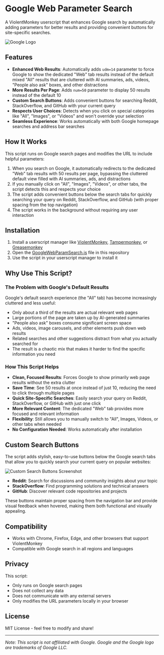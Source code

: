 # Google Web Parameter Search

A ViolentMonkey userscript that enhances Google search by automatically adding parameters for better results and providing convenient buttons for site-specific searches.

![Google Logo](https://www.google.com/images/branding/googlelogo/1x/googlelogo_color_272x92dp.png)

## Features

- **Enhanced Web Results**: Automatically adds `udm=14` parameter to force Google to show the dedicated "Web" tab results instead of the default mixed "All" results that are cluttered with AI summaries, ads, videos, "People also ask" boxes, and other distractions
- **More Results Per Page**: Adds `num=50` parameter to display 50 results instead of the default 10
- **Custom Search Buttons**: Adds convenient buttons for searching Reddit, StackOverflow, and GitHub with your current query
- **Respects User Choices**: Detects when you click on special categories like "All", "Images", or "Videos" and won't override your selection
- **Seamless Experience**: Works automatically with both Google homepage searches and address bar searches

## How It Works

This script runs on Google search pages and modifies the URL to include helpful parameters:

1. When you search on Google, it automatically redirects to the dedicated "Web" tab results with 50 results per page, bypassing the cluttered default view filled with AI summaries, ads, and distractions
2. If you manually click on "All", "Images", "Videos", or other tabs, the script detects this and respects your choice
3. The script adds convenient buttons below the search tabs for quickly searching your query on Reddit, StackOverflow, and GitHub (with proper spacing from the top navigation)
4. The script works in the background without requiring any user interaction

## Installation

1. Install a userscript manager like [ViolentMonkey](https://violentmonkey.github.io/), [Tampermonkey](https://www.tampermonkey.net/), or [Greasemonkey](https://addons.mozilla.org/en-US/firefox/addon/greasemonkey/)
2. Open the [GoogleWebParamSearch.js](GoogleWebParamSearch.js) file in this repository
3. Use the script in your userscript manager to install it

## Why Use This Script?

### The Problem with Google's Default Results

Google's default search experience (the "All" tab) has become increasingly cluttered and less useful:

- Only about a third of the results are actual relevant web pages
- Large portions of the page are taken up by AI-generated summaries
- "People also ask" boxes consume significant screen space
- Ads, videos, image carousels, and other elements push down web results
- Related searches and other suggestions distract from what you actually searched for
- The result is a chaotic mix that makes it harder to find the specific information you need

### How This Script Helps

- **Clean, Focused Results**: Forces Google to show primarily web page results without the extra clutter
- **Save Time**: See 50 results at once instead of just 10, reducing the need to click through multiple pages
- **Quick Site-Specific Searches**: Easily search your query on Reddit, StackOverflow, or GitHub with just one click
- **More Relevant Content**: The dedicated "Web" tab provides more focused and relevant information
- **Flexibility**: Still allows you to manually switch to "All", Images, Videos, or other tabs when needed
- **No Configuration Needed**: Works automatically after installation

## Custom Search Buttons

The script adds stylish, easy-to-use buttons below the Google search tabs that allow you to quickly search your current query on popular websites:

![Custom Search Buttons Screenshot](https://i.imgur.com/YrP24hQ.png)

- **Reddit**: Search for discussions and community insights about your topic
- **StackOverflow**: Find programming solutions and technical answers
- **GitHub**: Discover relevant code repositories and projects

These buttons maintain proper spacing from the navigation bar and provide visual feedback when hovered, making them both functional and visually appealing.

## Compatibility

- Works with Chrome, Firefox, Edge, and other browsers that support ViolentMonkey
- Compatible with Google search in all regions and languages

## Privacy

This script:

- Only runs on Google search pages
- Does not collect any data
- Does not communicate with any external servers
- Only modifies the URL parameters locally in your browser

## License

MIT License - feel free to modify and share!

---

*Note: This script is not affiliated with Google. Google and the Google logo are trademarks of Google LLC.*

